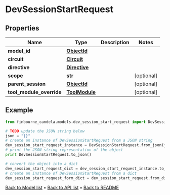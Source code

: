 # DevSessionStartRequest


## Properties
Name | Type | Description | Notes
------------ | ------------- | ------------- | -------------
**model_id** | [**ObjectId**](ObjectId.md) |  | 
**circuit** | [**Circuit**](Circuit.md) |  | 
**directive** | [**Directive**](Directive.md) |  | 
**scope** | **str** |  | [optional] 
**parent_session** | [**ObjectId**](ObjectId.md) |  | [optional] 
**tool_module_override** | [**ToolModule**](ToolModule.md) |  | [optional] 

## Example

```python
from finbourne_candela.models.dev_session_start_request import DevSessionStartRequest

# TODO update the JSON string below
json = "{}"
# create an instance of DevSessionStartRequest from a JSON string
dev_session_start_request_instance = DevSessionStartRequest.from_json(json)
# print the JSON string representation of the object
print DevSessionStartRequest.to_json()

# convert the object into a dict
dev_session_start_request_dict = dev_session_start_request_instance.to_dict()
# create an instance of DevSessionStartRequest from a dict
dev_session_start_request_form_dict = dev_session_start_request.from_dict(dev_session_start_request_dict)
```
[Back to Model list](../README.md#documentation-for-models) &#8226; [Back to API list](../README.md#documentation-for-api-endpoints) &#8226; [Back to README](../README.md)


